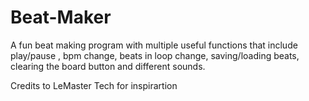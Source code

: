 # Beat-Maker
A fun beat making program with multiple useful functions that include play/pause , bpm change, beats in loop change, saving/loading beats, clearing the board button and different sounds. 






Credits to LeMaster Tech for inspirartion
